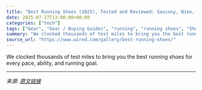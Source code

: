 ```yaml
---
title: "Best Running Shoes (2025), Tested and Reviewed: Saucony, Nike, Hoka"
date: 2025-07-27T13:00:00+08:00
categories: ["tech"]
tags: ["Gear", "Gear / Buying Guides", "running", "running shoes", "Shopping", "buying guides", "outdoors", "Sports", "apparel", "fitness", "Step By Step"]
summary: "We clocked thousands of test miles to bring you the best running shoes for every pace, ability, and running goal."
source_url: "https://www.wired.com/gallery/best-running-shoes/"
---
```


We clocked thousands of test miles to bring you the best running shoes for every pace, ability, and running goal.

---

*来源: [原文链接](https://www.wired.com/gallery/best-running-shoes/)*
